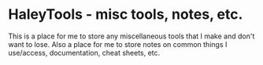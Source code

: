 # HaleyTools - misc tools, notes, etc.

This is a place for me to store any miscellaneous tools that I make and don't want to lose. Also a place for me to store notes on common things I use/access, documentation, cheat sheets, etc.
